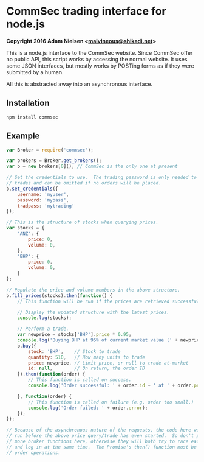 CommSec trading interface for node.js
=====================================
**Copyright 2016 Adam Nielsen <<malvineous@shikadi.net>>**

This is a node.js interface to the CommSec website.  Since CommSec offer no
public API, this script works by accessing the normal website.  It uses some
JSON interfaces, but mostly works by POSTing forms as if they were submitted
by a human.

All this is abstracted away into an asynchronous interface.

Installation
------------

    npm install commsec

Example
-------

```javascript
var Broker = require('commsec');

var brokers = Broker.get_brokers();
var b = new brokers[0](); // CommSec is the only one at present

// Set the credentials to use.  The trading password is only needed to perform
// trades and can be omitted if no orders will be placed.
b.set_credentials({
	username: 'myuser',
	password: 'mypass',
	tradpass: 'mytrading'
});

// This is the structure of stocks when querying prices.
var stocks = {
	'ANZ': {
		price: 0,
		volume: 0,
	},
	'BHP': {
		price: 0,
		volume: 0,
	}
};

// Populate the price and volume members in the above structure.
b.fill_prices(stocks).then(function() {
	// This function will be run if the prices are retrieved successfully.

	// Display the updated structure with the latest prices.
	console.log(stocks);

	// Perform a trade.
	var newprice = stocks['BHP'].price * 0.95;
	console.log('Buying BHP at 95% of current market value (' + newprice + ')');
	b.buy({
		stock: 'BHP',    // Stock to trade
		quantity: 510,   // How many units to trade
		price: newprice, // Limit price, or null to trade at-market
		id: null,        // On return, the order ID
	}).then(function(order) {
		// This function is called on success.
		console.log('Order successful: ' + order.id + ' at ' + order.price);

	}, function(order) {
		// This function is called on failure (e.g. order too small.)
		console.log('Order failed: ' + order.error);
	});
});

// Because of the asynchronous nature of the requests, the code here will
// run before the above price query/trade has even started.  So don't put any
// more broker functions here, otherwise they will both try to race each other
// and log in at the same time.  The Promise's then() function must be used to
// order operations.
```
